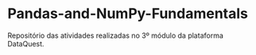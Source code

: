 # Pandas-and-NumPy-Fundamentals
Repositório das atividades realizadas no 3º módulo da plataforma DataQuest.
